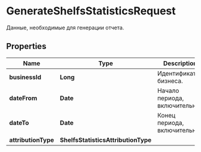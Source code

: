 

# GenerateShelfsStatisticsRequest

Данные, необходимые для генерации отчета. 

## Properties

| Name | Type | Description | Notes |
|------------ | ------------- | ------------- | -------------|
|**businessId** | **Long** | Идентификатор бизнеса. |  |
|**dateFrom** | **Date** | Начало периода, включительно. |  |
|**dateTo** | **Date** | Конец периода, включительно. |  |
|**attributionType** | **ShelfsStatisticsAttributionType** |  |  |



